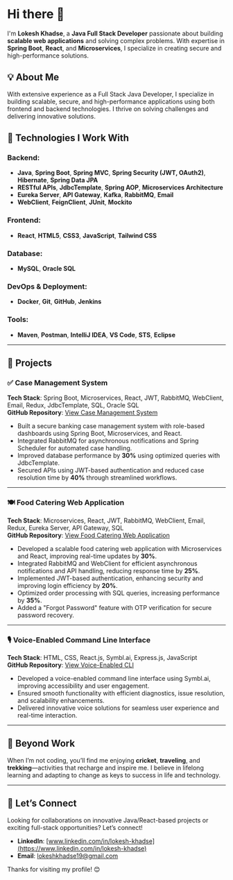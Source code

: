 # Hi there 👋

I'm **Lokesh Khadse**, a **Java Full Stack Developer** passionate about building **scalable web applications** and solving complex problems. With expertise in **Spring Boot**, **React**, and **Microservices**, I specialize in creating secure and high-performance solutions.

## 💡 About Me
With extensive experience as a Full Stack Java Developer, I specialize in building scalable, secure, and high-performance applications using both frontend and backend technologies. I thrive on solving challenges and delivering innovative solutions.

## 🔧 Technologies I Work With
### Backend:
- **Java**, **Spring Boot**, **Spring MVC**, **Spring Security (JWT, OAuth2)**, **Hibernate**, **Spring Data JPA**
- **RESTful APIs**, **JdbcTemplate**, **Spring AOP**, **Microservices Architecture**
- **Eureka Server**, **API Gateway**, **Kafka**, **RabbitMQ**, **Email**
- **WebClient**, **FeignClient**, **JUnit**, **Mockito**

### Frontend:
- **React**, **HTML5**, **CSS3**, **JavaScript**, **Tailwind CSS**

### Database:
- **MySQL**, **Oracle SQL**

### DevOps & Deployment:
- **Docker**, **Git**, **GitHub**, **Jenkins**

### Tools:
- **Maven**, **Postman**, **IntelliJ IDEA**, **VS Code**, **STS**, **Eclipse**

---

## 📂 Projects

### ✅ Case Management System
**Tech Stack**: Spring Boot, Microservices, React, JWT, RabbitMQ, WebClient, Email, Redux, JdbcTemplate, SQL, Oracle SQL  
**GitHub Repository**: [View Case Management System](#)

- Built a secure banking case management system with role-based dashboards using Spring Boot, Microservices, and React.
- Integrated RabbitMQ for asynchronous notifications and Spring Scheduler for automated case handling.
- Improved database performance by **30%** using optimized queries with JdbcTemplate.
- Secured APIs using JWT-based authentication and reduced case resolution time by **40%** through streamlined workflows.

---

### 🍽️ Food Catering Web Application
**Tech Stack**: Microservices, React, JWT, RabbitMQ, WebClient, Email, Redux, Eureka Server, API Gateway, SQL  
**GitHub Repository**: [View Food Catering Web Application](https://github.com/Food-Catering-Project)

- Developed a scalable food catering web application with Microservices and React, improving real-time updates by **30%**.
- Integrated RabbitMQ and WebClient for efficient asynchronous notifications and API handling, reducing response time by **25%**.
- Implemented JWT-based authentication, enhancing security and improving login efficiency by **20%**.
- Optimized order processing with SQL queries, increasing performance by **35%**.
- Added a "Forgot Password" feature with OTP verification for secure password recovery.

---

### 🎙️ Voice-Enabled Command Line Interface
**Tech Stack**: HTML, CSS, React.js, Symbl.ai, Express.js, JavaScript  
**GitHub Repository**: [View Voice-Enabled CLI](https://github.com/Lokeshkhadse/FinalYearProject)

- Developed a voice-enabled command line interface using Symbl.ai, improving accessibility and user engagement.
- Ensured smooth functionality with efficient diagnostics, issue resolution, and scalability enhancements.
- Delivered innovative voice solutions for seamless user experience and real-time interaction.

---

## 🌱 Beyond Work
When I’m not coding, you’ll find me enjoying **cricket**, **traveling**, and **trekking**—activities that recharge and inspire me. I believe in lifelong learning and adapting to change as keys to success in life and technology.

---

## 🤝 Let’s Connect
Looking for collaborations on innovative Java/React-based projects or exciting full-stack opportunities? Let’s connect!  
- **LinkedIn**: [www.linkedin.com/in/lokesh-khadse](https://www.linkedin.com/in/lokesh-khadse)  
- **Email**: [lokeshkhadse19@gmail.com](mailto:lokeshkhadse19@gmail.com)

Thanks for visiting my profile! 😊

